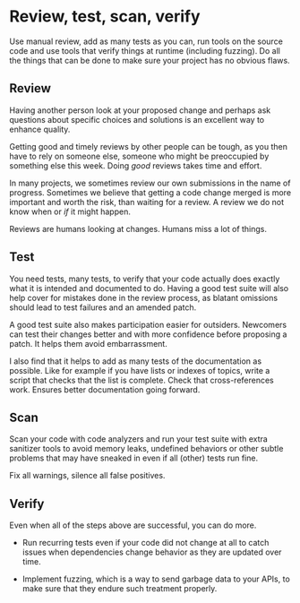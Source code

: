 # Review, test, scan, verify

Use manual review, add as many tests as you can, run tools on the source code
and use tools that verify things at runtime (including fuzzing). Do all the
things that can be done to make sure your project has no obvious flaws.

## Review

Having another person look at your proposed change and perhaps ask questions
about specific choices and solutions is an excellent way to enhance quality.

Getting good and timely reviews by other people can be tough, as you then have
to rely on someone else, someone who might be preoccupied by something else
this week. Doing *good* reviews takes time and effort.

In many projects, we sometimes review our own submissions in the name of
progress. Sometimes we believe that getting a code change merged is more
important and worth the risk, than waiting for a review. A review we do not
know when or *if* it might happen.

Reviews are humans looking at changes. Humans miss a lot of things.

## Test

You need tests, many tests, to verify that your code actually does exactly
what it is intended and documented to do. Having a good test suite will also
help cover for mistakes done in the review process, as blatant omissions
should lead to test failures and an amended patch.

A good test suite also makes participation easier for outsiders. Newcomers can
test their changes better and with more confidence before proposing a
patch. It helps them avoid embarrassment.

I also find that it helps to add as many tests of the documentation as
possible. Like for example if you have lists or indexes of topics, write a
script that checks that the list is complete. Check that cross-references
work. Ensures better documentation going forward.

## Scan

Scan your code with code analyzers and run your test suite with extra
sanitizer tools to avoid memory leaks, undefined behaviors or other subtle
problems that may have sneaked in even if all (other) tests run fine.

Fix all warnings, silence all false positives.

## Verify

Even when all of the steps above are successful, you can do more.

- Run recurring tests even if your code did not change at all to catch issues
  when dependencies change behavior as they are updated over time.

- Implement fuzzing, which is a way to send garbage data to your APIs, to make
  sure that they endure such treatment properly.
